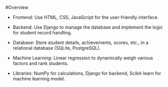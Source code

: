 #Overview

- Frontend: Use HTML, CSS, JavaScript for the user-friendly interface.

- Backend: Use Django to manage the database and implement the logic for student record handling.

- Database: Store student details, achievements, scores, etc., in a relational database (SQLite, PostgreSQL).

- Machine Learning: Linear regression to dynamically weigh various factors and rank students.

- Libraries: NumPy for calculations, Django for backend, Scikit-learn for machine learning model.


